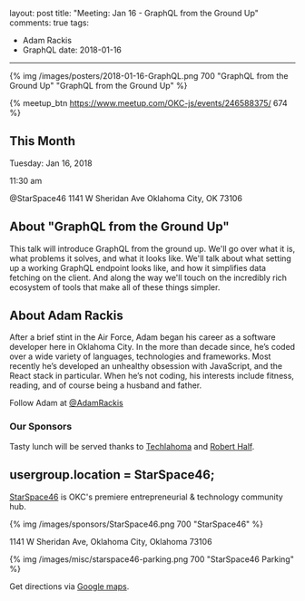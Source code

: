 layout: post
title: "Meeting: Jan 16 - GraphQL from the Ground Up"
comments: true
tags:
  - Adam Rackis
  - GraphQL
date: 2018-01-16
---

{% img /images/posters/2018-01-16-GraphQL.png 700 "GraphQL from the Ground Up" "GraphQL from the Ground Up" %}

{% meetup_btn https://www.meetup.com/OKC-js/events/246588375/ 674 %}

## This Month
Tuesday: Jan 16, 2018

11:30 am

@StarSpace46
1141 W Sheridan Ave
Oklahoma City, OK
73106

## About "GraphQL from the Ground Up"
This talk will introduce GraphQL from the ground up. We'll go over what it is, what problems it solves, and what it looks like. We'll talk about what setting up a working GraphQL endpoint looks like, and how it simplifies data fetching on the client. And along the way we'll touch on the incredibly rich ecosystem of tools that make all of these things simpler.

## About Adam Rackis
After a brief stint in the Air Force, Adam began his career as a software developer here in Oklahoma City. In the more than decade since, he’s coded over a wide variety of languages, technologies and frameworks. Most recently he’s developed an unhealthy obsession with JavaScript, and the React stack in particular. When he’s not coding, his interests include fitness, reading, and of course being a husband and father.

Follow Adam at [@AdamRackis](https://twitter.com/AdamRackis)

<!-- more -->

### Our Sponsors
Tasty lunch will be served thanks to [Techlahoma](http://techlahoma.org/) and [Robert Half](https://www.roberthalf.com/oklahoma-city/technology-it).

## usergroup.location = StarSpace46;
[StarSpace46](http://www.starspace46.com) is OKC's premiere entrepreneurial & technology community hub.

{% img /images/sponsors/StarSpace46.png 700 "StarSpace46" %}

1141 W Sheridan Ave, Oklahoma City, Oklahoma 73106

{% img /images/misc/starspace46-parking.png 700 "StarSpace46 Parking" %}

Get directions via [Google maps](https://www.google.com/maps/place/1141+W+Sheridan+Ave,+Oklahoma+City,+OK+73106/@35.46679,-97.5343547,17z/data=!3m1!4b1!4m5!3m4!1s0x87b210d6c554c175:0x427474147d8d3d19!8m2!3d35.46679!4d-97.532166).
